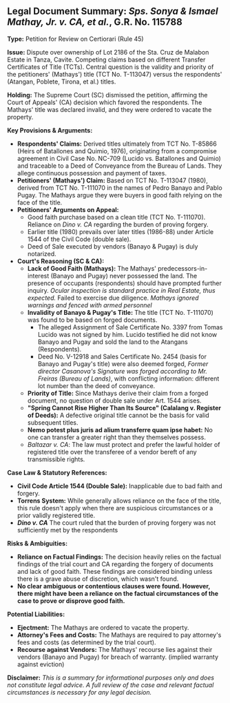 ## Legal Document Summary: *Sps. Sonya & Ismael Mathay, Jr. v. CA, et al.*, G.R. No. 115788

**Type:** Petition for Review on Certiorari (Rule 45)

**Issue:** Dispute over ownership of Lot 2186 of the Sta. Cruz de Malabon Estate in Tanza, Cavite. Competing claims based on different Transfer Certificates of Title (TCTs). Central question is the validity and priority of the petitioners' (Mathays') title (TCT No. T-113047) versus the respondents' (Atangan, Poblete, Tirona, et al.) titles.

**Holding:** The Supreme Court (SC) dismissed the petition, affirming the Court of Appeals' (CA) decision which favored the respondents. The Mathays' title was declared invalid, and they were ordered to vacate the property.

**Key Provisions & Arguments:**

*   **Respondents' Claims:** Derived titles ultimately from TCT No. T-85866 (Heirs of Batallones and Quimio, 1976), originating from a compromise agreement in Civil Case No. NC-709 (Lucido vs. Batallones and Quimio) and traceable to a Deed of Conveyance from the Bureau of Lands. They allege continuous possession and payment of taxes.
*   **Petitioners' (Mathays') Claim:** Based on TCT No. T-113047 (1980), derived from TCT No. T-111070 in the names of Pedro Banayo and Pablo Pugay. The Mathays argue they were buyers in good faith relying on the face of the title.
*   **Petitioners' Arguments on Appeal:**
    *   Good faith purchase based on a clean title (TCT No. T-111070). Reliance on *Dino v. CA* regarding the burden of proving forgery.
    *   Earlier title (1980) prevails over later titles (1986-88) under Article 1544 of the Civil Code (double sale).
    *   Deed of Sale executed by vendors (Banayo & Pugay) is duly notarized.
*   **Court's Reasoning (SC & CA):**
    *   **Lack of Good Faith (Mathays):** The Mathays' predecessors-in-interest (Banayo and Pugay) never possessed the land. The presence of occupants (respondents) should have prompted further inquiry. *Ocular inspection is standard practice in Real Estate, thus expected.* Failed to exercise due diligence. *Mathays ignored warnings and fenced with armed personnel*
    *   **Invalidity of Banayo & Pugay's Title:** The title (TCT No. T-111070) was found to be based on forged documents.
        *   The alleged Assignment of Sale Certificate No. 3397 from Tomas Lucido was not signed by him. Lucido testified he did not know Banayo and Pugay and sold the land to the Atangans (Respondents).
        *   Deed No. V-12918 and Sales Certificate No. 2454 (basis for Banayo and Pugay's title) were also deemed forged, *Former director Casanova's Signature was forged according to Mr. Freiras (Bureau of Lands)*, with conflicting information: different lot number than the deed of conveyance.
    *   **Priority of Title:** Since Mathays derive their claim from a forged document, no question of double sale under Art. 1544 arises.
    *   **"Spring Cannot Rise Higher Than Its Source" (Calalang v. Register of Deeds):** A defective original title cannot be the basis for valid subsequent titles.
    *   **Nemo potest plus juris ad alium transferre quam ipse habet:** No one can transfer a greater right than they themselves possess.
    *   *Baltazar v. CA*: The law must protect and prefer the lawful holder of registered title over the transferee of a vendor bereft of any transmissible rights.

**Case Law & Statutory References:**

*   **Civil Code Article 1544 (Double Sale):** Inapplicable due to bad faith and forgery.
*   **Torrens System:** While generally allows reliance on the face of the title, this rule doesn't apply when there are suspicious circumstances or a prior validly registered title.
*   ***Dino v. CA*** The court ruled that the burden of proving forgery was not sufficiently met by the respondents

**Risks & Ambiguities:**

*   **Reliance on Factual Findings:** The decision heavily relies on the factual findings of the trial court and CA regarding the forgery of documents and lack of good faith. These findings are considered binding unless there is a grave abuse of discretion, which wasn't found.
*   **No clear ambiguous or contentious clauses were found. However, there might have been a reliance on the factual circumstances of the case to prove or disprove good faith.**

**Potential Liabilities:**

*   **Ejectment:** The Mathays are ordered to vacate the property.
*   **Attorney's Fees and Costs:** The Mathays are required to pay attorney's fees and costs (as determined by the trial court).
*   **Recourse against Vendors:** The Mathays' recourse lies against their vendors (Banayo and Pugay) for breach of warranty. (implied warranty against eviction)

**Disclaimer:** *This is a summary for informational purposes only and does not constitute legal advice. A full review of the case and relevant factual circumstances is necessary for any legal decision.*
